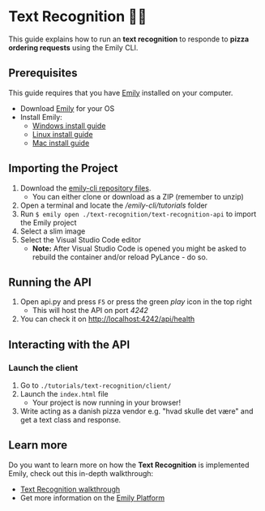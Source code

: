 # Text Recognition 📝🧐

This guide explains how to run an **text recognition** to responde to **pizza ordering requests** using the Emily CLI. 

## Prerequisites
This guide requires that you have [Emily](https://ambolt.io/emily-ai/) installed on your computer.
- Download [Emily](https://github.com/amboltio/emily-cli/releases/latest) for your OS
- Install Emily:
  - [Windows install guide](https://github.com/amboltio/emily-cli/wiki/How-to-install-Emily-on-Windows)
  - [Linux install guide](https://github.com/amboltio/emily-cli/wiki/How-to-install-Emily-on-Linux)
  - [Mac install guide](https://github.com/amboltio/emily-cli/wiki/How-to-install-emily-on-Mac)

## Importing the Project
1. Download the [emily-cli repository files](https://github.com/amboltio/emily-cli).
	* You can either clone or download as a ZIP (remember to unzip)
2. Open a terminal and locate the _/emily-cli/tutorials_ folder
4. Run ```$ emily open ./text-recognition/text-recognition-api``` to import the Emily project
5. Select a slim image
6. Select the Visual Studio Code editor  
	* **Note:** After Visual Studio Code is opened you might be asked to rebuild the container and/or reload PyLance - do so.


## Running the API
1. Open api.py and press `F5` or press the green _play_ icon in the top right 
	* This will host the API on port _4242_
2. You can check it on [http://localhost:4242/api/health](http://localhost:4242/api/health)

## Interacting with the API
### Launch the client
1. Go to `./tutorials/text-recognition/client/`
2. Launch the `index.html` file
      * Your project is now running in your browser!
3. Write acting as a danish pizza vendor e.g. "hvad skulle det være" and get a text class and response.

## Learn more 
Do you want to learn more on how the **Text Recognition** is implemented Emily, check out this in-depth walkthrough:
- [Text Recognition walkthrough](https://github.com/amboltio/emily-cli/wiki/Sentiment-analysis)
- Get more information on the [Emily Platform](https://ambolt.io/emily-ai/)
